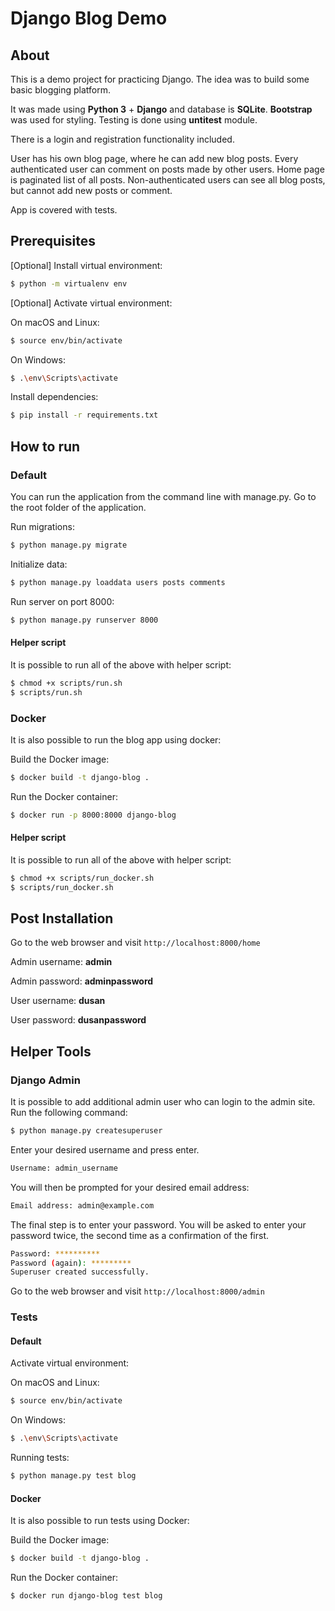 # Django Blog Demo

## About

This is a demo project for practicing Django.
The idea was to build some basic blogging platform.

It was made using **Python 3** + **Django** and database is **SQLite**.
**Bootstrap** was used for styling.
Testing is done using **untitest** module.

There is a login and registration functionality included.

User has his own blog page, where he can add new blog posts. 
Every authenticated user can comment on posts made by other users.
Home page is paginated list of all posts.
Non-authenticated users can see all blog posts, but cannot add new posts or comment.

App is covered with tests.

## Prerequisites

\[Optional\] Install virtual environment:

```bash
$ python -m virtualenv env
```

\[Optional\] Activate virtual environment:

On macOS and Linux:
```bash
$ source env/bin/activate
```

On Windows:
```bash
$ .\env\Scripts\activate
```

Install dependencies:
```bash
$ pip install -r requirements.txt
```

## How to run

### Default

You can run the application from the command line with manage.py.
Go to the root folder of the application.

Run migrations:
```bash
$ python manage.py migrate
```

Initialize data:
```bash
$ python manage.py loaddata users posts comments
```

Run server on port 8000:
```bash
$ python manage.py runserver 8000
```

#### Helper script

It is possible to run all of the above with helper script:

```bash
$ chmod +x scripts/run.sh
$ scripts/run.sh
```

### Docker

It is also possible to run the blog app using docker:

Build the Docker image:
```bash
$ docker build -t django-blog .
```

Run the Docker container:
```bash
$ docker run -p 8000:8000 django-blog
```

#### Helper script

It is possible to run all of the above with helper script:

```bash
$ chmod +x scripts/run_docker.sh
$ scripts/run_docker.sh
```

## Post Installation

Go to the web browser and visit `http://localhost:8000/home`

Admin username: **admin**

Admin password: **adminpassword**

User username: **dusan**

User password: **dusanpassword**

## Helper Tools

### Django Admin

It is possible to add additional admin user who can login to the admin site. Run the following command:
```bash
$ python manage.py createsuperuser
```
Enter your desired username and press enter.
```bash
Username: admin_username
```
You will then be prompted for your desired email address:
```bash
Email address: admin@example.com
```
The final step is to enter your password. You will be asked to enter your password twice, the second time as a confirmation of the first.
```bash
Password: **********
Password (again): *********
Superuser created successfully.
```

Go to the web browser and visit `http://localhost:8000/admin`

### Tests

#### Default
Activate virtual environment:

On macOS and Linux:
```bash
$ source env/bin/activate
```

On Windows:
```bash
$ .\env\Scripts\activate
```

Running tests:
```bash
$ python manage.py test blog
```

#### Docker

It is also possible to run tests using Docker:

Build the Docker image:
```bash
$ docker build -t django-blog .
```

Run the Docker container:
```bash
$ docker run django-blog test blog
```